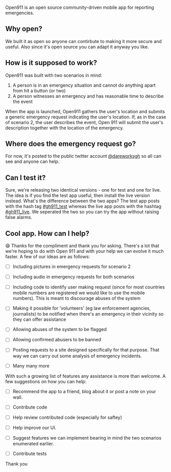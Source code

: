 Open911 is an open source community-driven mobile app for reporting emergencies.




## Why open?

We built it as open so anyone can contirbute to making it more secure and useful. Also since it's open source you can adapt it anyway you like.




## How is it supposed to work?

Open911 was built with two scenarios in mind:

1. A person is in an emergency situation and cannot do anything apart from hit a button (or two)
2. A person witnesses an emergency and has reasonable time to describe the event

When the app is launched, Open911 gathers the user's location and submits a generic emergency request indicating the user's location. If, as in the case of scenario 2, the user describes the event, Open 911 will submit the user's description together with the location of the emergency.




## Where does the emergency request go?

For now, it's posted to the public twitter account [@dareworksgh](https://twitter.com/dareworksgh) so all can see and anyone can help.




## Can I test it?

Sure, we're releasing two identical versions - one for test and one for live. The idea is if you find the test app useful, then install the live version instead. What's the difference between the two apps? The test app posts with the hash tag [#gh911_test](https://twitter.com/hashtag/gh911_test) whereas the live app posts with the hashtag [#gh911_live](https://twitter.com/hashtag/gh911_live). We seperated the two so you can try the app without raising false alarms.





## Cool app. How can I help?

:smile: Thanks for the compliment and thank you for asking. There's a lot that we're hoping to do with Open 911 and with your help we can evolve it much faster. A few of our ideas are as follows:

- [ ] Including pictures in emergency requests for scenario 2
- [ ] Including audio in emergency requests for both scenarios
- [ ] Including code to identify user making request (since for most countries mobile numbers are registered we would like to use the mobile numbers). This is meant to discourage abuses of the system
- [ ] Making it possible for 'volunteers' (eg law enforcement agencies, journalists) to be notified when there's an emergency in their vicinity so they can offer assistance
- [ ] Allowing abuses of the system to be flagged
- [ ] Allowing confirmed abusers to be banned
- [ ] Posting requests to a site designed specifically for that purpose. That way we can carry out some analysis of emergency incidents.
- [ ] Many many more


With such a growing list of features any assistance is more than welcome.
A few suggestions on how you can help:

- [ ] Recommend the app to a friend, blog about it or post a note on your wall.
- [ ] Contribute code
- [ ] Help review contributed code (especially for saftey)
- [ ] Help improve our UI. 
- [ ] Suggest features we can implement bearing in mind the two scenarios enumerated earlier.
- [ ] Contribute tests



Thank you




